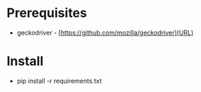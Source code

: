 # Prerequisites
- geckodriver - [https://github.com/mozilla/geckodriver](URL)

# Install
- pip install -r requirements.txt